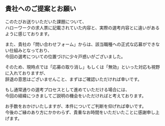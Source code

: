 ## 貴社へのご提案とお願い

このたびお送りいただいた課題について、  
ハローワークの求人票に記載されていた内容と、実際の選考内容とに違いがあるように感じております。

また、貴社の「問い合わせフォーム」からは、該当職種への正式な応募ができない仕組みとなっており、  
今回の選考についての位置づけに少々戸惑いがございました。

そのため、現時点では「応募の取り消し」もしくは「無効」といった対応も視野に入れておりますが、  
辞退の意思はございませんこと、まずはご確認いただければ幸いです。

もし通常通りの選考プロセスとして進めていただける場合には、  
今回の経緯につきましてご説明の機会をいただければと考えております。

お手数をおかけいたしますが、本件についてご判断を仰げれば幸いです。  
今後のご縁のあり方にかかわらず、貴重なお時間をいただいたことに感謝申し上げます。
